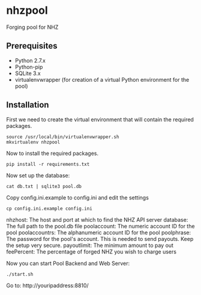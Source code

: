 nhzpool
=======

Forging pool for NHZ

Prerequisites
-------------

* Python 2.7.x
* Python-pip
* SQLite 3.x
* virtualenvwrapper (for creation of a virtual Python environment for the pool)

Installation
------------

First we need to create the virtual environment that will contain the required packages.

```
source /usr/local/bin/virtualenvwrapper.sh
mkvirtualenv nhzpool
```

Now to install the required packages.
```
pip install -r requirements.txt
```

Now set up the database:
```
cat db.txt | sqlite3 pool.db
```

Copy config.ini.example to config.ini and edit the settings
```
cp config.ini.example config.ini
```

nhzhost: The host and port at which to find the NHZ API server
database: The full path to the pool.db file
poolaccount: The numeric account ID for the pool
poolaccountrs: The alphanumeric account ID for the pool
poolphrase: The password for the pool's account. This is needed to send payouts. Keep the setup very secure.
payoutlimit: The minimum amount to pay out
feePercent: The percentage of forged NHZ you wish to charge users

Now you can start Pool Backend and Web Server:

```
./start.sh
```

Go to:
http://youripaddress:8810/


